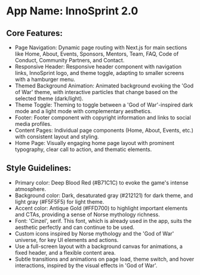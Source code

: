 # **App Name**: InnoSprint 2.0

## Core Features:

- Page Navigation: Dynamic page routing with Next.js for main sections like Home, About, Events, Sponsors, Mentors, Team, FAQ, Code of Conduct, Community Partners, and Contact.
- Responsive Header: Responsive header component with navigation links, InnoSprint logo, and theme toggle, adapting to smaller screens with a hamburger menu.
- Themed Background Animation: Animated background evoking the 'God of War' theme, with interactive particles that change based on the selected theme (dark/light).
- Theme Toggle: Theming to toggle between a 'God of War'-inspired dark mode and a light mode with complementary aesthetics.
- Footer: Footer component with copyright information and links to social media profiles.
- Content Pages: Individual page components (Home, About, Events, etc.) with consistent layout and styling.
- Home Page: Visually engaging home page layout with prominent typography, clear call to action, and thematic elements.

## Style Guidelines:

- Primary color: Deep Blood Red (#B71C1C) to evoke the game's intense atmosphere.
- Background color: Dark, desaturated gray (#212121) for dark theme, and light gray (#F5F5F5) for light theme.
- Accent color: Antique Gold (#FFD700) to highlight important elements and CTAs, providing a sense of Norse mythology richness.
- Font: 'Cinzel', serif. This font, which is already used in the app, suits the aesthetic perfectly and can continue to be used.
- Custom icons inspired by Norse mythology and the 'God of War' universe, for key UI elements and actions.
- Use a full-screen layout with a background canvas for animations, a fixed header, and a flexible content area.
- Subtle transitions and animations on page load, theme switch, and hover interactions, inspired by the visual effects in 'God of War'.